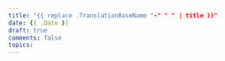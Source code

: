 ```yaml
---
title: "{{ replace .TranslationBaseName "-" " " | title }}"
date: {{ .Date }}
draft: true
comments: false
topics: 
---
```


<!--more--> 

<!-- {{< highlight plaintext>}}
{{< /highlight >}} -->


